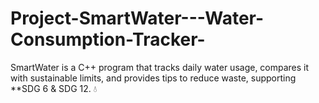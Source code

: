 # Project-SmartWater---Water-Consumption-Tracker-
SmartWater is a C++ program that tracks daily water usage, compares it with sustainable limits, and provides tips to reduce waste, supporting **SDG 6 &amp; SDG 12. 💧
